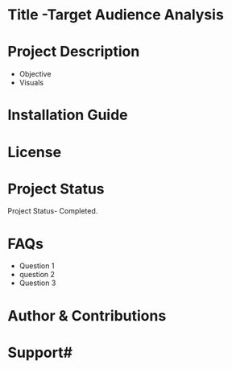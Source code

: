 # Title -Target Audience Analysis
# Project Description
 * Objective
 * Visuals
# Installation Guide
# License
# Project Status
  Project Status- Completed.
# FAQs
 * Question 1
 * question 2
 * Question 3
# Author & Contributions
# Support# 
